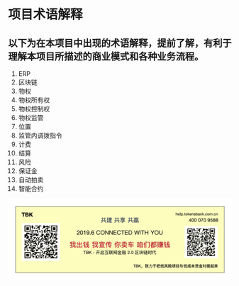 # 项目术语解释

## 以下为在本项目中出现的术语解释，提前了解，有利于理解本项目所描述的商业模式和各种业务流程。

1. ERP
2. 区块链
3. 物权
4. 物权所有权
5. 物权控制权
6. 物权监管
7. 位置
8. 监管内调拨指令
9. 计费
10. 结算
11. 风险
12. 保证金
13. 自动拍卖
14. 智能合约

![](../.gitbook/assets/tbktokensbank-guang-gao-11.gif)

